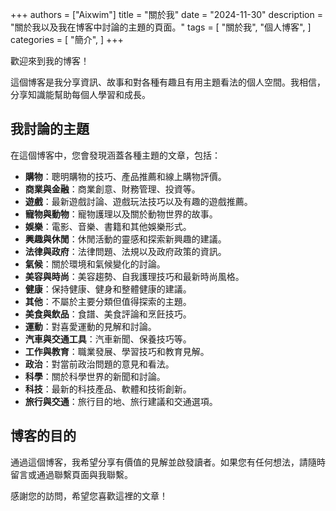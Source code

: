 +++
authors = ["Aixwim"]
title = "關於我"
date = "2024-11-30"
description = "關於我以及我在博客中討論的主題的頁面。"
tags = [
    "關於我",
    "個人博客",
]
categories = [
    "簡介",
]
+++

歡迎來到我的博客！

這個博客是我分享資訊、故事和對各種有趣且有用主題看法的個人空間。我相信，分享知識能幫助每個人學習和成長。

## 我討論的主題

在這個博客中，您會發現涵蓋各種主題的文章，包括：

- **購物**：聰明購物的技巧、產品推薦和線上購物評價。
- **商業與金融**：商業創意、財務管理、投資等。
- **遊戲**：最新遊戲討論、遊戲玩法技巧以及有趣的遊戲推薦。
- **寵物與動物**：寵物護理以及關於動物世界的故事。
- **娛樂**：電影、音樂、書籍和其他娛樂形式。
- **興趣與休閒**：休閒活動的靈感和探索新興趣的建議。
- **法律與政府**：法律問題、法規以及政府政策的資訊。
- **氣候**：關於環境和氣候變化的討論。
- **美容與時尚**：美容趨勢、自我護理技巧和最新時尚風格。
- **健康**：保持健康、健身和整體健康的建議。
- **其他**：不屬於主要分類但值得探索的主題。
- **美食與飲品**：食譜、美食評論和烹飪技巧。
- **運動**：對喜愛運動的見解和討論。
- **汽車與交通工具**：汽車新聞、保養技巧等。
- **工作與教育**：職業發展、學習技巧和教育見解。
- **政治**：對當前政治問題的意見和看法。
- **科學**：關於科學世界的新聞和討論。
- **科技**：最新的科技產品、軟體和技術創新。
- **旅行與交通**：旅行目的地、旅行建議和交通選項。

## 博客的目的

通過這個博客，我希望分享有價值的見解並啟發讀者。如果您有任何想法，請隨時留言或通過聯繫頁面與我聯繫。

感謝您的訪問，希望您喜歡這裡的文章！
